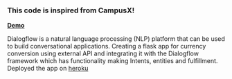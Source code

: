 ### This code is inspired from CampusX!

[**Demo**](https://bot.dialogflow.com/8622ae57-3b7b-404d-9012-b67640f3b883)

Dialogflow is a natural language processing (NLP) platform that can be used to build conversational applications.
Creating a flask app for currency conversion using external API and integrating it with the Dialogflow framework which has functionality making Intents, entities and fulfillment.
Deployed the app on [heroku](https://dc-currconvt.herokuapp.com/)
